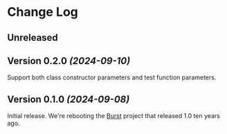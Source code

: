 # Change Log

## Unreleased

## Version 0.2.0 *(2024-09-10)*

Support both class constructor parameters and test function parameters.


## Version 0.1.0 *(2024-09-08)*

Initial release. We're rebooting the [Burst] project that released 1.0 ten years ago.

[Burst]: https://github.com/square/burst
